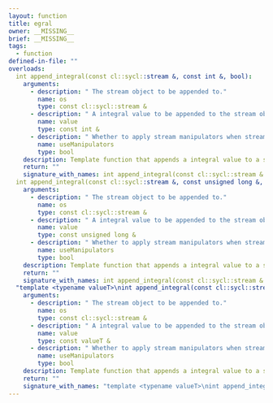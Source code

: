 ```yaml
---
layout: function
title: egral
owner: __MISSING__
brief: __MISSING__
tags:
  - function
defined-in-file: ""
overloads:
  int append_integral(const cl::sycl::stream &, const int &, bool):
    arguments:
      - description: " The stream object to be appended to."
        name: os
        type: const cl::sycl::stream &
      - description: " A integral value to be appended to the stream object."
        name: value
        type: const int &
      - description: " Whether to apply stream manipulators when streaming"
        name: useManipulators
        type: bool
    description: Template function that appends a integral value to a stream object.
    return: ""
    signature_with_names: int append_integral(const cl::sycl::stream & os, const int & value, bool useManipulators)
  int append_integral(const cl::sycl::stream &, const unsigned long &, bool):
    arguments:
      - description: " The stream object to be appended to."
        name: os
        type: const cl::sycl::stream &
      - description: " A integral value to be appended to the stream object."
        name: value
        type: const unsigned long &
      - description: " Whether to apply stream manipulators when streaming"
        name: useManipulators
        type: bool
    description: Template function that appends a integral value to a stream object.
    return: ""
    signature_with_names: int append_integral(const cl::sycl::stream & os, const unsigned long & value, bool useManipulators)
  "template <typename valueT>\nint append_integral(const cl::sycl::stream &, const valueT &, bool)":
    arguments:
      - description: " The stream object to be appended to."
        name: os
        type: const cl::sycl::stream &
      - description: " A integral value to be appended to the stream object."
        name: value
        type: const valueT &
      - description: " Whether to apply stream manipulators when streaming"
        name: useManipulators
        type: bool
    description: Template function that appends a integral value to a stream object.
    return: ""
    signature_with_names: "template <typename valueT>\nint append_integral(const cl::sycl::stream & os, const valueT & value, bool useManipulators)"
---
```

